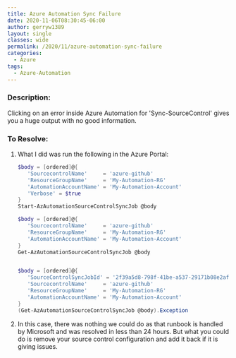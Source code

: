```yaml
---
title: Azure Automation Sync Failure
date: 2020-11-06T08:30:45-06:00
author: gerryw1389
layout: single
classes: wide
permalink: /2020/11/azure-automation-sync-failure
categories:
  - Azure
tags:
  - Azure-Automation
---
```

<!--more-->

### Description:

Clicking on an error inside Azure Automation for 'Sync-SourceControl' gives you a huge output with no good information.

### To Resolve:

1. What I did was run the following in the Azure Portal:

   ```powershell
   $body = [ordered]@{
      'SourcecontrolName'     = 'azure-github'
      'ResourceGroupName'     = 'My-Automation-RG'
      'AutomationAccountName' = 'My-Automation-Account'
      'Verbose' = $true 
   }
   Start-AzAutomationSourceControlSyncJob @body

   $body = [ordered]@{
      'SourcecontrolName'     = 'azure-github'
      'ResourceGroupName'     = 'My-Automation-RG'
      'AutomationAccountName' = 'My-Automation-Account' 
   }
   Get-AzAutomationSourceControlSyncJob @body


   $body = [ordered]@{
      'SourceControlSyncJobId' = '2f39a5d8-798f-41be-a537-29171b08e2af'
      'SourcecontrolName'     = 'azure-github'
      'ResourceGroupName'     = 'My-Automation-RG'
      'AutomationAccountName' = 'My-Automation-Account' 
   }
   (Get-AzAutomationSourceControlSyncJob @body).Exception
   ```

2. In this case, there was nothing we could do as that runbook is handled by Microsoft and was resolved in less than 24 hours. But what you could do is remove your source control configuration and add it back if it is giving issues.